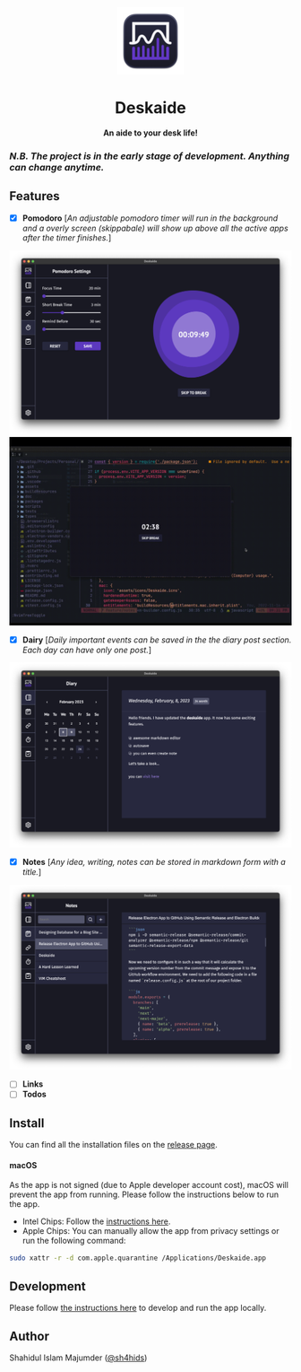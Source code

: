 <div align="center">
  <img src="assets/icons/Deskaide.png" height="120">
  <h1>Deskaide</h1>
  <strong>An aide to your desk life!</strong>
</div>

### _N.B. The project is in the early stage of development. Anything can change anytime._

## Features

- [x] **Pomodoro** [_An adjustable pomodoro timer will run in the background and a overly screen (skippabale) will show up above all the active apps after the timer finishes._]

<div align="center">
<img src="assets/screenshots/Deskaide-Pomodoro.png" style="max-width: 100%; max-height: 35em;">
</div>
<div align="center">
<img src="assets/screenshots/Deskaide-Pomodoro-Break.gif" style="max-width: 100%; max-height: 35em;">
</div>

- [x] **Dairy** [_Daily important events can be saved in the the diary post section. Each day can have only one post._]

<div align="center">
<img src="assets/screenshots/Deskaide-Diary.png" style="max-width: 100%; max-height: 35em;">
</div>

- [x] **Notes** [_Any idea, writing, notes can be stored in markdown form with a title._]

<div align="center">
<img src="assets/screenshots/Deskaide-Note.png" style="max-width: 100%; max-height: 35em;">
</div>

- [ ] **Links**
- [ ] **Todos**

## Install

You can find all the installation files on the [release page](https://github.com/deskaide/deskaide/releases).

#### macOS

As the app is not signed (due to Apple developer account cost), macOS will prevent the app from running. Please follow the instructions below to run the app.

- Intel Chips: Follow the [instructions here](https://support.apple.com/guide/mac-help/open-a-mac-app-from-an-unidentified-developer-mh40616/mac).
- Apple Chips: You can manually allow the app from privacy settings or run the following command:

```sh
sudo xattr -r -d com.apple.quarantine /Applications/Deskaide.app
```

## Development

Please follow [the instructions here](doc/development.md) to develop and run the app locally.

## Author

Shahidul Islam Majumder ([@sh4hids](https://github.com/sh4hids))

[vite]: https://github.com/vitejs/vite/
[electron]: https://github.com/electron/electron
[electron-builder]: https://github.com/electron-userland/electron-builder
[vue]: https://github.com/vuejs/vue-next
[vue-router]: https://github.com/vuejs/vue-router-next/
[typescript]: https://github.com/microsoft/TypeScript/
[spectron]: https://github.com/electron-userland/spectron
[vue-tsc]: https://github.com/johnsoncodehk/vue-tsc
[eslint-plugin-vue]: https://github.com/vuejs/eslint-plugin-vue
[cawa-93-github]: https://github.com/cawa-93/
[cawa-93-sponsor]: https://www.patreon.com/Kozack/
